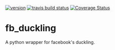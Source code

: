 [![version](https://img.shields.io/badge/python-3.6%20%7C%203.7-blue.svg)](https://img.shields.io/badge/python-3.6%20%7C%203.7-blue.svg)
[![travis build status](https://travis-ci.org/duckling-python-wrapper/fb_duckling.svg?branch=master)](https://travis-ci.org/duckling-python-wrapper/fb_duckling)
[![Coverage Status](https://coveralls.io/repos/github/duckling-python-wrapper/fb_duckling/badge.svg?branch=master)](https://coveralls.io/github/duckling-python-wrapper/fb_duckling?branch=master)

# fb_duckling

A python wrapper for facebook's duckling.
